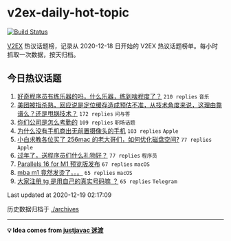 # v2ex-daily-hot-topic

[![Build Status](https://github.com/realleonardo/v2ex-daily-hot-topic/workflows/schedule/badge.svg?branch=main)](https://github.com/realleonardo/v2ex-daily-hot-topic/actions)

[V2EX](https://www.v2ex.com/) 热议话题榜，记录从 2020-12-18 日开始的 V2EX 热议话题榜单。每小时抓取一次数据，按天归档。

## 今日热议话题

<!-- BEGIN -->
1. [好奇程序员有练乐器的吗，什么乐器，练到啥程度了？](https://www.v2ex.com/t/736641) ``210 replies`` ``音乐``
1. [美团被指杀熟，回应说是定位缓存造成预估不准，从技术角度来说，这理由靠谱么？还是甩锅技术？](https://www.v2ex.com/t/736637) ``172 replies`` ``问与答``
1. [你们公司是怎么考勤的](https://www.v2ex.com/t/736660) ``109 replies`` ``职场话题``
1. [为什么没有手机商出无前置摄像头的手机](https://www.v2ex.com/t/736611) ``103 replies`` ``Apple``
1. [小白求教各位买了 256mac 的老大哥们，如何优化磁盘空间?](https://www.v2ex.com/t/736679) ``77 replies`` ``Apple``
1. [过年了，送程序员们什么礼物好？](https://www.v2ex.com/t/736680) ``77 replies`` ``程序员``
1. [Parallels 16 for M1 预览版发布](https://www.v2ex.com/t/736594) ``67 replies`` ``macOS``
1. [mba m1 竟然发烫了。。。](https://www.v2ex.com/t/736773) ``65 replies`` ``macOS``
1. [大家注册 tg 是用自己的真实号码嘛 ？](https://www.v2ex.com/t/736605) ``65 replies`` ``Telegram``

Last updated at 2020-12-19 02:17:09
<!-- END -->

历史数据归档于 [./archives](./archives)

---

**💡 Idea comes from [justjavac 迷渡](https://github.com/justjavac/)**
